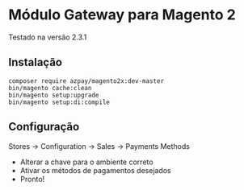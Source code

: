 # Módulo Gateway para Magento 2

Testado na versão 2.3.1

## Instalação
 
    composer require azpay/magento2x:dev-master
    bin/magento cache:clean
    bin/magento setup:upgrade
    bin/magento setup:di:compile
    
## Configuração

Stores -> Configuration -> Sales -> Payments Methods

- Alterar a chave para o ambiente correto
- Ativar os métodos de pagamentos desejados
- Pronto! 
